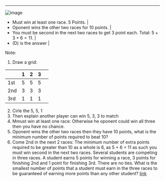 ---

![image](https://user-images.githubusercontent.com/6586811/30187581-de55daac-93ef-11e7-8a36-1658d4aeefc8.png)

- Must win at least one race. 5 Points. |
- Oponent wins the other two races for 10 points. |
- You must be second in the next two races to get 3 point each. Total: $5 + 3 + 6 = 11$. |
- (D) is the answer |

Note:

1. Draw a grid:

|     | 1 | 2 | 3 |   |
|-----|---|---|---|---|
| 1st | 5 | 5 | 5 |   |
| 2nd | 3 | 3 | 3 |   |
| 3rd | 1 | 1 | 1 |   |

2. Cirle the 5, 5, 1 
3. Then explain another player can win 5, 3, 3 to match
1. Mmust win at least one race: Otherwise he oponent could win all three then you have no chance.
2. Oponent wins the other two races then they have 10 points, what is the minimum number of points required to beat 10?
3. Come 2nd in the next 2 races: The minimum number of extra points required to be greater than 10 as a whole is 6, as 5 + 6 = 11 as such you must win second in the next two races.
Several students are competing in three races. A student earns $5$ points for winning a race, $3$ points for finishing 2nd and $1$ point for finishing 3rd. There are no ties. What is the smallest number of points that a student must earn in the three races to be guaranteed of earning more points than any other student?
[link](https://artofproblemsolving.com/wiki/index.php?title=1991_AJHSME_Problems/Problem_14)

